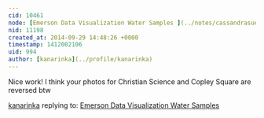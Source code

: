 ```yaml
---
cid: 10461
node: [Emerson Data Visualization Water Samples ](../notes/cassandrasue_/09-29-2014/emerson-data-visualization-water-samples)
nid: 11198
created_at: 2014-09-29 14:48:26 +0000
timestamp: 1412002106
uid: 994
author: [kanarinka](../profile/kanarinka)
---
```


Nice work! I think your photos for Christian Science and Copley Square are reversed btw

[kanarinka](../profile/kanarinka) replying to: [Emerson Data Visualization Water Samples ](../notes/cassandrasue_/09-29-2014/emerson-data-visualization-water-samples)

